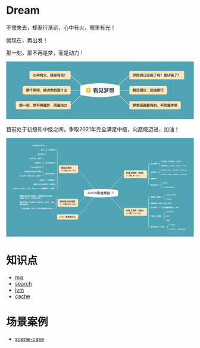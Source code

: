 # Dream

不曾失去，却渐行渐远，心中有火，眼里有光！

就现在，再出发！

那一刻，那不再是梦，而是动力！

![Dream](./xmind/dream/dream.png)

目前处于初级和中级之间，争取2021年完全满足中级，向高级迈进，加油！

![Dream](./xmind/dream/AMOS职业规划.png)

# 知识点

- [mq](./xmind/mq/README.md)
- [search](./xmind/search/README.md)
- [jvm](./xmind/jvm/README.md)
- [cache](./xmind/cache/README.md)

# 场景案例

- [scene-case](./scene-case)